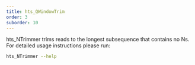 ```yaml
---
title: hts_QWindowTrim
order: 3
suborder: 10
---
```


hts_NTrimmer trims reads to the longest subsequence that contains no Ns.
For detailed usage instructions please run:

```bash
hts_NTrimmer --help
```
